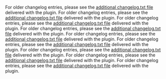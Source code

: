 For older changelog entries, please see the [additional changelog.txt file](https://plugins.svn.wordpress.org/draw-attention/trunk/CHANGELOG.md) delivered with the plugin.
For older changelog entries, please see the [additional changelog.txt file](https://plugins.svn.wordpress.org/draw-attention/trunk/CHANGELOG.md) delivered with the plugin.
For older changelog entries, please see the [additional changelog.txt file](https://plugins.svn.wordpress.org/draw-attention/trunk/CHANGELOG.md) delivered with the plugin.
For older changelog entries, please see the [additional changelog.txt file](https://plugins.svn.wordpress.org/draw-attention/trunk/CHANGELOG.md) delivered with the plugin.
For older changelog entries, please see the [additional changelog.txt file](https://plugins.svn.wordpress.org/draw-attention/trunk/CHANGELOG.md) delivered with the plugin.
For older changelog entries, please see the [additional changelog.txt file](https://plugins.svn.wordpress.org/draw-attention/trunk/CHANGELOG.md) delivered with the plugin.
For older changelog entries, please see the [additional changelog.txt file](https://plugins.svn.wordpress.org/draw-attention/trunk/CHANGELOG.md) delivered with the plugin.
For older changelog entries, please see the [additional changelog.txt file](https://plugins.svn.wordpress.org/draw-attention/trunk/CHANGELOG.md) delivered with the plugin.
For older changelog entries, please see the [additional changelog.txt file](https://plugins.svn.wordpress.org/draw-attention/trunk/CHANGELOG.md) delivered with the plugin.
